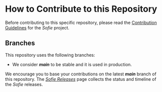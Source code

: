# How to Contribute to this Repository

Before contributing to this specific repository, please read the [Contribution Guidelines](https://sofie-automation.github.io/sofie-core//docs/for-developers/contribution-guidelines) for the _Sofie_ project.

## Branches

This repository uses the following branches:

- We consider **_main_** to be stable and it is used in production.

We encourage you to base your contributions on the latest **_main_** branch of this repository. The [_Sofie Releases_](https://sofie-automation.github.io/sofie-core//releases) page collects the status and timeline of the _Sofie_ releases.
